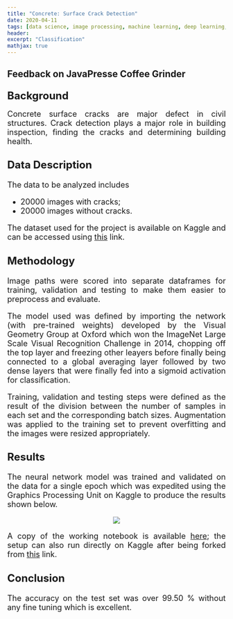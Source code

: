 ```yaml
---
title: "Concrete: Surface Crack Detection"
date: 2020-04-11
tags: [data science, image processing, machine learning, deep learning, supervised learning, classification] 
header:
excerpt: "Classification"
mathjax: true
---
```


## Feedback on JavaPresse Coffee Grinder

<font size="5"><h3>Background</h3></font>

<font size="4"><div style="text-align: justify"><p>Concrete surface cracks are major defect in civil structures. Crack detection plays a major role in building inspection, finding the cracks and determining building health.</p>

<font size="5"><h3>Data Description</h3></font>

<font size="4"><p>The data to be analyzed includes</p>

<ul>
  <li>20000 images with cracks;</li>
  <li>20000 images without cracks.</li>
</ul>

<div style="text-align: justify"><p>The dataset used for the project is available on Kaggle and can be accessed using <a href="https://www.kaggle.com/arunrk7/surface-crack-detection">this</a> link.</p>

<font size="5"><h3>Methodology</h3></font>

<p></p>

<div style="text-align: justify"><p>Image paths were scored into separate dataframes for training, validation and testing to make them easier to preprocess and evaluate.</p>

<div style="text-align: justify"><p>The model used was defined by importing the network (with pre-trained weights) developed by the Visual Geometry Group at Oxford which won the ImageNet Large Scale Visual Recognition Challenge in 2014, chopping off the top layer and freezing other leayers before finally being connected to a global averaging layer followed by two dense layers that were finally fed into a sigmoid activation for classification.</p>
  
<div style="text-align: justify"><p>Training, validation and testing steps were defined as the result of the division between the number of samples in each set and the corresponding batch sizes. Augmentation was applied to the training set to prevent overfitting and the images were resized appropriately.</p>
  
<font size="5"><h3>Results</h3></font>

<div style="text-align: justify"><p>The neural network model was trained and validated on the data for a single epoch which was expedited using the Graphics Processing Unit on Kaggle to produce the results shown below.</p>

<div style="text-align: center"><img src="{{ site.url }}{{ site.baseurl }}/assets/images/cscd/cscd_1.jpg">
  
<div style="text-align: justify"><p>A copy of the working notebook is available <a href="https://github.com/gopalrahulrg/gopalrahulrg.github.io/blob/master/assets/books/cscd/rg-cscd_11_04_2020.ipynb">here</a>; the setup can also run directly on Kaggle after being forked from <a href="https://www.kaggle.com/gopalrahulrg/oxfordnet-flow-batch-processing">this</a> link.</p>
  
<p></p>

<font size="5"><h3>Conclusion</h3></font>

<div style="text-align: justify"><p>The accuracy on the test set was over 99.50 % without any fine tuning which is excellent.</p>

